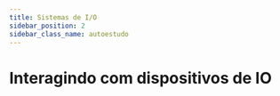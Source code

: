 ```yaml
---
title: Sistemas de I/O
sidebar_position: 2
sidebar_class_name: autoestudo
---
```


# Interagindo com dispositivos de IO
